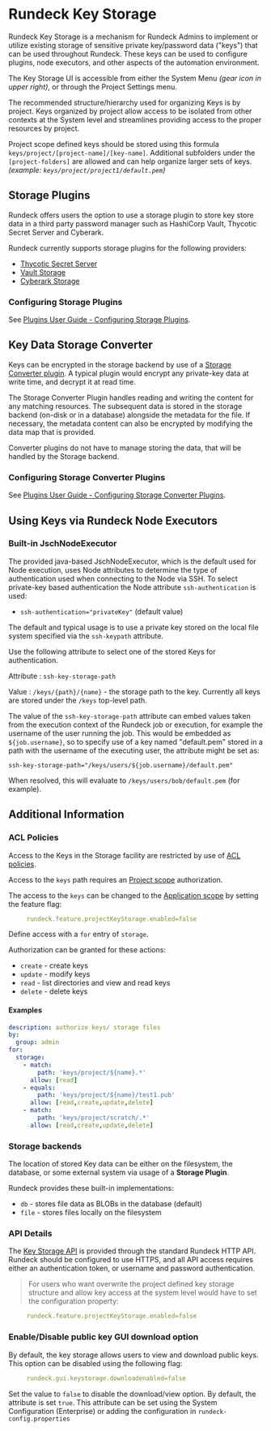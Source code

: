 # Rundeck Key Storage

Rundeck Key Storage is a mechanism for Rundeck Admins to implement or utilize existing storage of sensitive private key/password data ("keys") that can be used throughout Rundeck.  These keys can be used to configure plugins, node executors, and other aspects of the automation environment.

The Key Storage UI is accessible from either the System Menu _(gear icon in upper right)_, or through the Project Settings menu.  

The recommended structure/hierarchy used for organizing Keys is by project.  Keys organized by project allow access to be isolated from other contexts at the System level and streamlines providing access to the proper resources by project.

Project scope defined keys should be stored using this formula `keys/project/[project-name]/[key-name]`.  Additional subfolders under the `[project-folders]` are allowed and can help organize larger sets of keys.  _(example: `keys/project/project1/default.pem`)_

## Storage Plugins

Rundeck offers users the option to use a storage plugin to store key store data in a third party password manager such as HashiCorp Vault, Thycotic Secret Server and Cyberark.

Rundeck currently supports storage plugins for the following providers:

- [Thycotic Secret Server](/manual/key-storage/storage-plugins/thycotic-storage.md)
- [Vault Storage](/manual/key-storage/storage-plugins/vault.md)
- [Cyberark Storage](/manual/key-storage/storage-plugins/cyberark-storage.md)

### Configuring Storage Plugins

See [Plugins User Guide - Configuring Storage Plugins](/administration/configuration/plugins/configuring.md#storage-plugins).


## Key Data Storage Converter

Keys can be encrypted in the storage backend by use of a [Storage Converter plugin](/developer/08-storage-converter-plugins.md). A typical plugin would encrypt any private-key data at write time, and decrypt it at read time.

The Storage Converter Plugin handles reading and writing the content for any matching resources. The subsequent data is stored in the storage backend (on-disk or in a database) alongside the metadata for the file. If necessary, the metadata content can also be encrypted by modifying the data map that is provided.

Converter plugins do not have to manage storing the data, that will be handled by the Storage backend.

### Configuring Storage Converter Plugins

See [Plugins User Guide - Configuring Storage Converter Plugins](/administration/configuration/plugins/configuring.md#storage-converter-plugins).

## Using Keys via Rundeck Node Executors

### Built-in JschNodeExecutor

The provided java-based JschNodeExecutor, which is the default used for Node execution, uses Node attributes to determine the type of authentication used when connecting to the Node via SSH. To select private-key based authentication the Node attribute `ssh-authentication` is used:

- `ssh-authentication="privateKey"` (default value)

The default and typical usage is to use a private key stored on the local file system specified via the `ssh-keypath` attribute.

Use the following attribute to select one of the stored Keys for authentication.

Attribute
: `ssh-key-storage-path`

Value
: `/keys/{path}/{name}` - the storage path to the key. Currently all keys are stored under the `/keys` top-level path.

The value of the `ssh-key-storage-path` attribute can embed values taken from the execution context of the Rundeck job or execution, for example the username of the user running the job. This would be embedded as `${job.username}`, so to specify use of a key named "default.pem" stored in a path with the username of the executing user, the attribute might be set as:

    ssh-key-storage-path="/keys/users/${job.username}/default.pem"

When resolved, this will evaluate to `/keys/users/bob/default.pem` (for example).

## Additional Information

### ACL Policies

Access to the Keys in the Storage facility are restricted by use of [ACL policies](/administration/security/authorization.md#).

Access to the `keys` path requires an [Project scope](/administration/security/authorization.md#application-scope-resources-and-actions) authorization.

The access to the `keys` can be changed to the [Application scope](/administration/security/authorization.md#application-scope-resources-and-actions) by setting the feature flag:
```yaml
     rundeck.feature.projectKeyStorage.enabled=false
```
Define access with a `for` entry of `storage`.

Authorization can be granted for these actions:

- `create` - create keys
- `update` - modify keys
- `read` - list directories and view and read keys
- `delete` - delete keys

#### Examples

```yaml
description: authorize keys/ storage files
by:
  group: admin
for:
  storage:
    - match:
        path: 'keys/project/${name}.*'
      allow: [read]
    - equals:
        path: 'keys/project/${name}/test1.pub'
      allow: [read,create,update,delete]
    - match:
        path: 'keys/project/scratch/.*'
      allow: [read,create,update,delete]
```


### Storage backends

The location of stored Key data can be either on the filesystem, the database, or some external system via usage of a **Storage Plugin**.

Rundeck provides these built-in implementations:

- `db` - stores file data as BLOBs in the database (default)
- `file` - stores files locally on the filesystem



### API Details

The [Key Storage API](/api/rundeck-api.md#key-storage) is provided through the standard Rundeck HTTP API. Rundeck should be configured to use HTTPS, and all API access requires either an authentication token, or username and password authentication.

> For users who want overwrite the project defined key storage structure and allow key access at the system level would have to set the configuration property:
```yaml
     rundeck.feature.projectKeyStorage.enabled=false
```

### Enable/Disable public key GUI download option 

By default, the key storage allows users to view and download public keys. 
This option can be disabled using the following flag:

```yaml
     rundeck.gui.keystorage.downloadenabled=false
```

Set the value to `false` to disable the download/view option. By default, the attribute is set `true`.
This attribute can be set using the System Configuration (Enterprise) or adding the configuration in `rundeck-config.properties`

